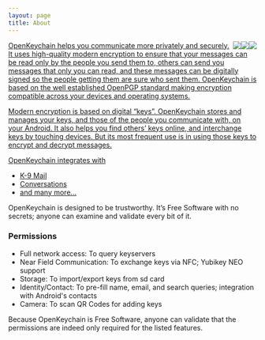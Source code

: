 ```yaml
---
layout: page
title: About
---
```


<a href="https://f-droid.org/app/org.sufficientlysecure.keychain"><img style="float: right" src="{{ site.url }}/public/images/fdroid.png" /></a>

<a href="ttps://play.google.com/store/apps/details?id=org.sufficientlysecure.keychain"><img style="float: right" src="{{ site.url }}/public/images/google_play.png" />

<img style="float: right" src="{{ site.url }}/public/images/screen1.png" />

OpenKeychain helps you communicate more privately and securely. It uses high-quality modern encryption to ensure that your messages can be read only by the people you send them to, others can send you messages that only you can read, and these messages can be digitally signed so the people getting them are sure who sent them. OpenKeychain is based on the well established OpenPGP standard making encryption compatible across your devices and operating systems.

Modern encryption is based on digital “keys”. OpenKeychain stores and manages your keys, and those of the people you communicate with, on your Android. It also helps you find others’ keys online, and interchange keys by touching devices. But its most frequent use is in using those keys to encrypt and decrypt messages.

OpenKeychain integrates with

  * K-9 Mail
  * Conversations
  * [and many more…](http://www.openkeychain.org/apps/)

OpenKeychain is designed to be trustworthy. It’s Free Software with no secrets; anyone can examine and validate every bit of it.

### Permissions

  * Full network access: To query keyservers
  * Near Field Communication: To exchange keys via NFC; Yubikey NEO support
  * Storage: To import/export keys from sd card
  * Identity/Contact: To pre-fill name, email, and search queries; integration with Android's contacts
  * Camera: To scan QR Codes for adding keys
  
Because OpenKeychain is Free Software, anyone can validate that the permissions are indeed only required for the listed features.